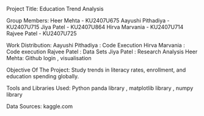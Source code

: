 Project Title:
Education Trend Analysis

Group Members:
Heer Mehta - KU2407U675 
Aayushi Pithadiya - KU2407U715
Jiya Patel - KU2407U864
Hirva Marvania - KU2407U714
Rajvee Patel - KU2407U725

Work Distribution:
Aayushi Pithadiya : Code Execution
Hirva Marvania : Code execution
Rajvee Patel : Data Sets
Jiya Patel : Research Analysis
Heer Mehta: Github login , visualisation

Objective Of The Project:
Study trends in literacy rates, enrollment, and education spending globally.				

Tools and Libraries Used:
Python
panda library ,
matplotlib library , 
numpy library 

Data Sources:
kaggle.com 
